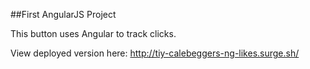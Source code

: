##First AngularJS Project

This button uses Angular to track clicks.

View deployed version here:
http://tiy-calebeggers-ng-likes.surge.sh/